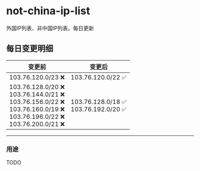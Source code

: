 # not-china-ip-list
外国IP列表、非中国IP列表。每日更新

每日变更明细
--------------------
|  变更前   | 变更后 |
|  ----  | ----  |
|  103.76.120.0/23 :x:  | 103.76.120.0/22 :white_check_mark: | 
|  103.76.128.0/20 :x: <br> 103.76.144.0/21 :x: <br> 103.76.156.0/22 :x: <br> 103.76.160.0/19 :x: <br> 103.76.196.0/22 :x: <br> 103.76.200.0/21 :x: <br> | 103.76.128.0/18 :white_check_mark: <br> 103.76.192.0/20 :white_check_mark: <br>  | 

--------------------
### 用途
TODO

